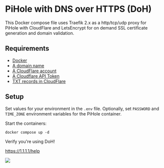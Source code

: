 # PiHole with DNS over HTTPS (DoH)

This Docker compose file uses Traefik 2.x as a http/tcp/udp proxy for PiHole with CloudFlare and LetsEncrypt for on demand SSL certificate generation and domain validation.

## Requirements

* [Docker](https://www.docker.com/)
* [A domain name](https://www.namecheap.com/)
* [A CloudFlare account](https://cloudflare.com/)
* [A Cloudflare API Token](https://go-acme.github.io/lego/dns/cloudflare/#api-tokens)
* [TXT records in CloudFlare](https://www.cloudflare.com/learning/dns/dns-records/dns-txt-record/)

## Setup

Set values for your environment in the `.env` file. Optionally, set `PASSWORD` and `TIME_ZONE` environment variables for the PiHole container.

Start the containers:

```shell
docker compose up -d
```

Verify you're using DoH!

https://1.1.1.1/help

![](https://i.imgur.com/RhrpaoH.png)
